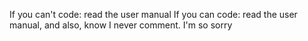 If you can't code: read the user manual
If you can code: read the user manual, and also, know I never comment. I'm so sorry

